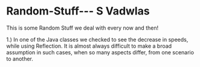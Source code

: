 # Random-Stuff--- S Vadwlas
This is some Random Stuff we deal with every now and then!


1.) In one of the Java classes we checked to see the decrease in speeds, while using Reflection. It is almost always difficult to make a broad assumption in such cases, when so many aspects differ, from one scenario to another.
